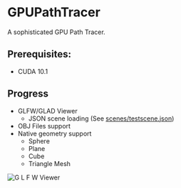 # GPUPathTracer
A sophisticated GPU Path Tracer.

## Prerequisites:
- CUDA 10.1

## Progress
 - GLFW/GLAD Viewer
   - JSON scene loading (See [scenes/testscene.json](scenes/testscene.json))
 - OBJ Files support
 - Native geometry support
   - Sphere
   - Plane
   - Cube
   - Triangle Mesh
   
![G L F W Viewer](GitContent/FireflySceneLoading.gif)

